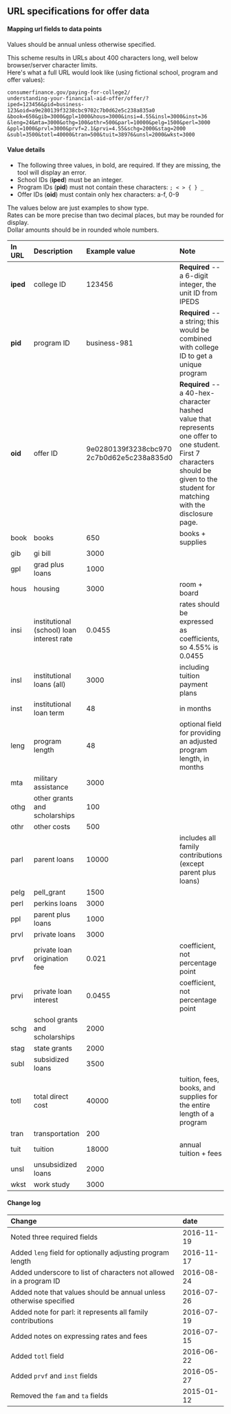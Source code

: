 ## URL specifications for offer data

#### Mapping url fields to data points
Values should be annual unless otherwise specified.

This scheme results in URLs about 400 characters long, well below browser/server character limits.  
Here's what a full URL would look like (using fictional school, program and offer values):  
```
consumerfinance.gov/paying-for-college2/
understanding-your-financial-aid-offer/offer/?
iped=123456&pid=business-123&oid=a9e280139f3238cbc9702c7b0d62e5c238a835a0
&book=650&gib=3000&gpl=1000&hous=3000&insi=4.55&insl=3000&inst=36
&leng=24&mta=3000&othg=100&othr=500&parl=10000&pelg=1500&perl=3000
&ppl=1000&prvl=3000&prvf=2.1&prvi=4.55&schg=2000&stag=2000
&subl=3500&totl=40000&tran=500&tuit=38976&unsl=2000&wkst=3000
```

#### Value details
- The following three values, in bold, are required. If they are missing, the tool will display an error.
- School IDs (**iped**) must be an integer.
- Program IDs (**pid**) must not contain these characters: `; < > { } _`
- Offer IDs (**oid**) must contain only hex characters: a-f, 0-9

The values below are just examples to show type.   
Rates can be more precise than two decimal places, but may be rounded for display.  
Dollar amounts should be in rounded whole numbers.  

In URL | Description | Example value | Note
:----- | :---------  | :------------ | :---
**iped** | college ID | 123456 | **Required** -- a 6-digit integer, the unit ID from IPEDS
**pid**  | program ID | business-981 | **Required** -- a string; this would be combined with college ID to get a unique program
**oid**  | offer ID | 9e0280139f3238cbc970<br>2c7b0d62e5c238a835d0 | **Required** -- a 40-hex-character hashed value that represents one offer to one student. First 7 characters should be given to the student for matching with the disclosure page.
book | books | 650 | books + supplies
gib  | gi bill | 3000 |
gpl  | grad plus loans | 1000 |
hous | housing | 3000 | room + board
insi | institutional (school) loan interest rate | 0.0455 | rates should be expressed as coefficients, so 4.55% is 0.0455
insl | institutional loans (all) | 3000 | including tuition payment plans
inst | institutional loan term | 48 | in months
leng | program length | 48 | optional field for providing an adjusted program length, in months
mta  | military assistance | 3000 |
othg | other grants and scholarships | 100 |
othr | other costs | 500 |
parl | parent loans | 10000 | includes all family contributions (except parent plus loans)
pelg | pell_grant | 1500 |
perl | perkins loans | 3000 |
ppl  | parent plus loans | 1000 |
prvl | private loans | 3000 |
prvf | private loan origination fee | 0.021 | coefficient, not percentage point
prvi | private loan interest | 0.0455 | coefficient, not percentage point
schg | school grants and scholarships | 2000 |
stag | state grants | 2000 |
subl | subsidized loans | 3500 |
totl | total direct cost | 40000 | tuition, fees, books, and supplies for the entire length of a program
tran | transportation | 200 |
tuit | tuition | 18000 | annual tuition + fees
unsl | unsubsidized loans | 2000 |
wkst | work study | 3000 |

#### Change log
Change | date
:----- | :---
Noted three required fields | 2016-11-19
Added `leng` field for optionally adjusting program length | 2016-11-17
Added underscore to list of characters not allowed in a program ID | 2016-08-24
Added note that values should be annual unless otherwise specified | 2016-07-26
Added note for parl: it represents all family contributions | 2016-07-19
Added notes on expressing rates and fees | 2016-07-15
Added `totl` field | 2016-06-22
Added `prvf` and `inst` fields | 2016-05-27
Removed the `fam` and `ta` fields | 2015-01-12
